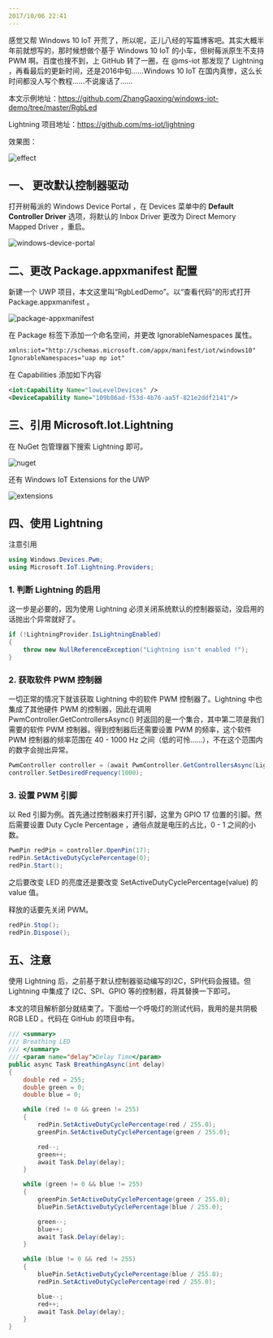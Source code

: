 ```yaml
---
2017/10/06 22:41
---
```


感觉又帮 Windows 10 IoT 开荒了，所以呢，正儿八经的写篇博客吧。其实大概半年前就想写的，那时候想做个基于 Windows 10 IoT 的小车，但树莓派原生不支持 PWM 啊。百度也搜不到，上 GitHub 转了一圈，在 @ms-iot 那发现了 Lightning ，再看最后的更新时间，还是2016中旬……Windows 10 IoT 在国内真惨，这么长时间都没人写个教程……不说废话了……

本文示例地址：https://github.com/ZhangGaoxing/windows-iot-demo/tree/master/RgbLed

Lightning 项目地址：https://github.com/ms-iot/lightning

效果图：

![effect](https://raw.githubusercontent.com/ZhangGaoxing/windows-iot-demo/master/RgbLed/GIF.gif)

## 一、 更改默认控制器驱动

打开树莓派的 Windows Device Portal ，在 Devices 菜单中的 **Default Controller Driver** 选项，将默认的 Inbox Driver 更改为 Direct Memory Mapped Driver ，重启。

![windows-device-portal](http://blogres.zhangyue.xin/18-2-13/93799947.jpg)

## 二、更改 Package.appxmanifest 配置

新建一个 UWP 项目，本文这里叫“RgbLedDemo”。以“查看代码”的形式打开 Package.appxmanifest 。

![package-appxmanifest](http://blogres.zhangyue.xin/18-2-13/61225054.jpg)

在 Package 标签下添加一个命名空间，并更改 IgnorableNamespaces 属性。
```xml
xmlns:iot="http://schemas.microsoft.com/appx/manifest/iot/windows10"
IgnorableNamespaces="uap mp iot"
```
在 Capabilities 添加如下内容
```xml
<iot:Capability Name="lowLevelDevices" />
<DeviceCapability Name="109b86ad-f53d-4b76-aa5f-821e2ddf2141"/>
```

## 三、引用 Microsoft.Iot.Lightning

在 NuGet 包管理器下搜索 Lightning 即可。

![nuget](http://blogres.zhangyue.xin/18-2-13/32009829.jpg)

还有 Windows IoT Extensions for the UWP

![extensions](http://blogres.zhangyue.xin/18-2-13/9666101.jpg)

## 四、使用 Lightning

注意引用
```C#
using Windows.Devices.Pwm;
using Microsoft.IoT.Lightning.Providers;
```

### 1. 判断 Lightning 的启用

这一步是必要的，因为使用 Lightning 必须关闭系统默认的控制器驱动，没启用的话抛出个异常就好了。
```C#
if (!LightningProvider.IsLightningEnabled)
{
    throw new NullReferenceException("Lightning isn't enabled !");
}
```

### 2. 获取软件 PWM 控制器

一切正常的情况下就该获取 Lightning 中的软件 PWM 控制器了。Lightning 中也集成了其他硬件 PWM 的控制器，因此在调用 PwmController.GetControllersAsync() 时返回的是一个集合，其中第二项是我们需要的软件 PWM 控制器。得到控制器后还需要设置 PWM 的频率，这个软件 PWM 控制器的频率范围在 40 - 1000 Hz 之间（低的可怜……），不在这个范围内的数字会抛出异常。
```C#
PwmController controller = (await PwmController.GetControllersAsync(LightningPwmProvider.GetPwmProvider()))[1];
controller.SetDesiredFrequency(1000);
```

### 3. 设置 PWM 引脚

以 Red 引脚为例。首先通过控制器来打开引脚，这里为 GPIO 17 位置的引脚。然后需要设置 Duty Cycle Percentage ，通俗点就是电压的占比，0 - 1 之间的小数。
```C#
PwmPin redPin = controller.OpenPin(17);
redPin.SetActiveDutyCyclePercentage(0);
redPin.Start(); 
```
之后要改变 LED 的亮度还是要改变 SetActiveDutyCyclePercentage(value) 的 value 值。

释放的话要先关闭 PWM。
```C#
redPin.Stop();
redPin.Dispose();
```

## 五、注意

使用 Lightning 后，之前基于默认控制器驱动编写的I2C，SPI代码会报错。但 Lightning 中集成了 I2C、SPI、GPIO 等的控制器，将其替换一下即可。

 

本文的项目解析部分就结束了。下面给一个呼吸灯的测试代码，我用的是共阴极 RGB LED 。代码在 GitHub 的项目中有。
```C#
/// <summary>
/// Breathing LED
/// </summary>
/// <param name="delay">Delay Time</param>
public async Task BreathingAsync(int delay)
{
    double red = 255;
    double green = 0;
    double blue = 0;

    while (red != 0 && green != 255)
    {
        redPin.SetActiveDutyCyclePercentage(red / 255.0);
        greenPin.SetActiveDutyCyclePercentage(green / 255.0);

        red--;
        green++;
        await Task.Delay(delay);
    }

    while (green != 0 && blue != 255)
    {
        greenPin.SetActiveDutyCyclePercentage(green / 255.0);
        bluePin.SetActiveDutyCyclePercentage(blue / 255.0);

        green--;
        blue++;
        await Task.Delay(delay);
    }

    while (blue != 0 && red != 255)
    {
        bluePin.SetActiveDutyCyclePercentage(blue / 255.0);
        redPin.SetActiveDutyCyclePercentage(red / 255.0);

        blue--;
        red++;
        await Task.Delay(delay);
    }
}
```
 